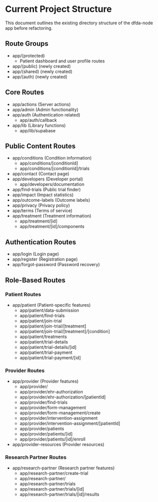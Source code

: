# Current Project Structure

This document outlines the existing directory structure of the dfda-node app before refactoring.

## Route Groups
- app/(protected)
  - Patient dashboard and user profile routes
- app/(public) (newly created)
- app/(shared) (newly created)
- app/(auth) (newly created)

## Core Routes
- app/actions (Server actions)
- app/admin (Admin functionality)
- app/auth (Authentication related)
  - app/auth/callback
- app/lib (Library functions)
  - app/lib/supabase

## Public Content Routes
- app/conditions (Condition information)
  - app/conditions/[conditionId]
  - app/conditions/[conditionId]/trials
- app/contact (Contact page)
- app/developers (Developer portal)
  - app/developers/documentation
- app/find-trials (Public trial finder)
- app/impact (Impact statistics)
- app/outcome-labels (Outcome labels)
- app/privacy (Privacy policy)
- app/terms (Terms of service)
- app/treatment (Treatment information)
  - app/treatment/[id]
  - app/treatment/[id]/components

## Authentication Routes
- app/login (Login page)
- app/register (Registration page)
- app/forgot-password (Password recovery)

## Role-Based Routes

### Patient Routes
- app/patient (Patient-specific features)
  - app/patient/data-submission
  - app/patient/find-trials
  - app/patient/join-trial
  - app/patient/join-trial/[treatment]
  - app/patient/join-trial/[treatment]/[condition]
  - app/patient/treatments
  - app/patient/trial-details
  - app/patient/trial-details/[id]
  - app/patient/trial-payment
  - app/patient/trial-payment/[id]

### Provider Routes
- app/provider (Provider features)
  - app/provider/
  - app/provider/ehr-authorization
  - app/provider/ehr-authorization/[patientId]
  - app/provider/find-trials
  - app/provider/form-management
  - app/provider/form-management/create
  - app/provider/intervention-assignment
  - app/provider/intervention-assignment/[patientId]
  - app/provider/patients
  - app/provider/patients/[id]
  - app/provider/patients/[id]/enroll
- app/provider-resources (Provider resources)

### Research Partner Routes
- app/research-partner (Research partner features)
  - app/research-partner/create-trial
  - app/research-partner/
  - app/research-partner/trials
  - app/research-partner/trials/[id]
  - app/research-partner/trials/[id]/results
